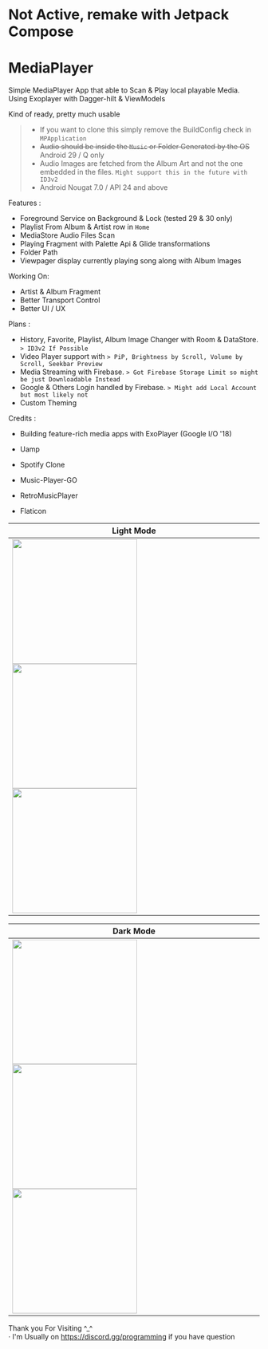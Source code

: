 # Not Active, remake with Jetpack Compose

# MediaPlayer

Simple MediaPlayer App that able to Scan &amp; Play local playable Media. Using Exoplayer with Dagger-hilt &amp; ViewModels

Kind of ready, pretty much usable

> - If you want to clone this simply remove the BuildConfig check in `MPApplication`
> - ~~Audio should be inside the `Music` or Folder Generated by the OS~~ Android 29 / Q only
> - Audio Images are fetched from the Album Art and not the one embedded in the files. `Might support this in the future with ID3v2`
> - Android Nougat 7.0 / API 24 and above

Features :
- Foreground Service on Background & Lock (tested 29 & 30 only)
- Playlist From Album & Artist row in `Home`
- MediaStore Audio Files Scan
- Playing Fragment with Palette Api & Glide transformations
- Folder Path
- Viewpager display currently playing song along with Album Images

Working On:
- Artist & Album Fragment
- Better Transport Control
- Better UI / UX


Plans :
- History, Favorite, Playlist, Album Image Changer with Room & DataStore. `> ID3v2 If Possible`
- Video Player support with                                               `> PiP, Brightness by Scroll, Volume by Scroll, Seekbar Preview`
- Media Streaming with Firebase.                                          `> Got Firebase Storage Limit so might be just Downloadable Instead`
- Google & Others Login handled by Firebase.                              `> Might add Local Account but most likely not `
- Custom Theming

Credits :
- Building feature-rich media apps with ExoPlayer (Google I/O '18)

- Uamp
- Spotify Clone
- Music-Player-GO
- RetroMusicPlayer
- Flaticon

| Light Mode |
| -------------- |
|<img src="https://user-images.githubusercontent.com/94031495/153752616-3becefe9-fa6e-4d0e-885a-984885bd1394.png" width="250"> <img src="https://user-images.githubusercontent.com/94031495/153752761-3f698278-d2dd-4929-ae24-0931ab5b04ac.png" width="250"> <img src="https://user-images.githubusercontent.com/94031495/153752862-cde61153-ad2a-4d38-a9fc-5a302cbd5ac6.png" width="250"> |

| Dark Mode |
| -------------- |
| <img src="https://user-images.githubusercontent.com/94031495/153753081-eed0709b-fe53-4a41-83fa-c3a91d5add06.png" width="250"> <img src="https://user-images.githubusercontent.com/94031495/153753082-9fd3dfe0-dbc2-4570-a767-ea1bbe4640e2.png" width="250"> <img src="https://user-images.githubusercontent.com/94031495/153753083-2ee6c2ba-6ab2-4809-90db-7a67b3ba3920.png" width="250"> |


Thank you For Visiting ^_^\
· I'm Usually on https://discord.gg/programming if you have question

